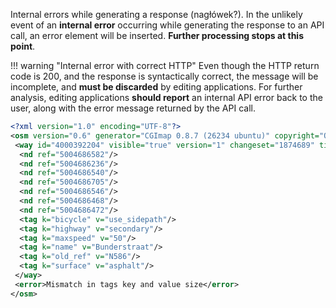 Internal errors while generating a response (nagłówek?). In the unlikely event of an **internal error** occurring while generating the response to an API call, an error element will be inserted. **Further processing stops at this point**.

!!! warning "Internal error with correct HTTP"
    Even though the HTTP return code is 200, and the response is syntactically correct, the message will be incomplete, and **must be discarded** by editing applications. For further analysis, editing applications **should report** an internal API error back to the user, along with the error message returned by the API call.

``` xml title="wayWithTag_example.xml" linenums="1" hl_lines="18"
<?xml version="1.0" encoding="UTF-8"?>
<osm version="0.6" generator="CGImap 0.8.7 (26234 ubuntu)" copyright="OpenStreetMap and contributors" attribution="http://www.openstreetmap.org/copyright" license="http://opendatacommons.org/licenses/odbl/1-0/">
 <way id="4000392204" visible="true" version="1" changeset="1874689" timestamp="2022-07-26T20:56:27Z" user="mmd2" uid="1">
  <nd ref="5004686582"/>
  <nd ref="5004686236"/>
  <nd ref="5004686540"/>
  <nd ref="5004686705"/>
  <nd ref="5004686546"/>
  <nd ref="5004686468"/>
  <nd ref="5004686472"/>
  <tag k="bicycle" v="use_sidepath"/>
  <tag k="highway" v="secondary"/>
  <tag k="maxspeed" v="50"/>
  <tag k="name" v="Bunderstraat"/>
  <tag k="old_ref" v="N586"/>
  <tag k="surface" v="asphalt"/>
 </way>
 <error>Mismatch in tags key and value size</error>
</osm>
```